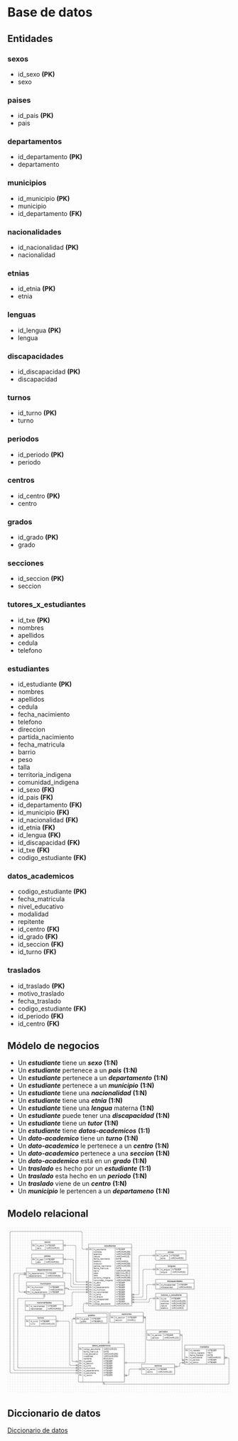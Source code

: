# Base de datos

## Entidades

### sexos
- id_sexo **(PK)**
- sexo

### paises
- id_pais **(PK)**
- pais

### departamentos
- id_departamento **(PK)**
- departamento

### municipios
- id_municipio **(PK)**
- municipio
- id_departamento **(FK)**

### nacionalidades
- id_nacionalidad **(PK)**
- nacionalidad

### etnias
- id_etnia **(PK)**
- etnia

### lenguas
- id_lengua **(PK)**
- lengua

### discapacidades
- id_discapacidad **(PK)**
- discapacidad

### turnos
- id_turno **(PK)**
- turno

### periodos
- id_periodo **(PK)**
- periodo

### centros
- id_centro **(PK)**
- centro

### grados
- id_grado **(PK)**
- grado

### secciones
- id_seccion **(PK)**
- seccion

### tutores_x_estudiantes
- id_txe **(PK)**
- nombres
- apellidos
- cedula
- telefono

### estudiantes
- id_estudiante **(PK)**
- nombres
- apellidos
- cedula
- fecha_nacimiento
- telefono
- direccion
- partida_nacimiento
- fecha_matricula
- barrio
- peso
- talla
- territoria_indigena
- comunidad_indigena
- id_sexo **(FK)**
- id_pais **(FK)**
- id_departamento **(FK)**
- id_municipio **(FK)**
- id_nacionalidad **(FK)**
- id_etnia **(FK)**
- id_lengua **(FK)**
- id_discapacidad **(FK)**
- id_txe **(FK)**
- codigo_estudiante **(FK)**

### datos_academicos
- codigo_estudiante **(PK)**
- fecha_matricula
- nivel_educativo
- modalidad
- repitente
- id_centro **(FK)**
- id_grado **(FK)**
- id_seccion **(FK)**
- id_turno **(FK)**

### traslados
- id_traslado **(PK)**
- motivo_traslado
- fecha_traslado
- codigo_estudiante **(FK)**
- id_periodo **(FK)**
- id_centro **(FK)**

## Módelo de negocios
- Un **_estudiante_** tiene un **_sexo_** **(1:N)**
- Un **_estudiante_** pertenece a un **_pais_** **(1:N)**
- Un **_estudiante_** pertenece a un **_departamento_** **(1:N)**
- Un **_estudiante_** pertenece a un **_municipio_** **(1:N)**
- Un **_estudiante_** tiene una **_nacionalidad_** **(1:N)**
- Un **_estudiante_** tiene una **_etnia_** **(1:N)**
- Un **_estudiante_** tiene una **_lengua_** materna **(1:N)**
- Un **_estudiante_** puede tener una **_discapacidad_** **(1:N)**
- Un **_estudiante_** tiene un **_tutor_** **(1:N)**
- Un **_estudiante_** tiene **_datos-academicos_** **(1:1)**
- Un **_dato-academico_** tiene un **_turno_** **(1:N)**
- Un **_dato-academico_** le pertenece a un **_centro_** **(1:N)**
- Un **_dato-academico_** pertenece a una **_seccion_** **(1:N)**
- Un **_dato-academico_** está en un **_grado_** **(1:N)**
- Un **_traslado_** es hecho por un **_estudiante_** **(1:1)**
- Un **_traslado_** esta hecho en un **_periodo_** **(1:N)**
- Un **_traslado_** viene de un **_centro_** **(1:N)**
- Un **_municipio_** le pertencen a un **_departameno_** **(1:N)**

## Modelo relacional
![modelo-relacional](./public/modelo-relacional.png)

## Diccionario de datos 
[Diccionario de datos](https://1drv.ms/x/s!AnehkfZvtSTvp25FRPQTkPpqNL5r?e=8wDpue)